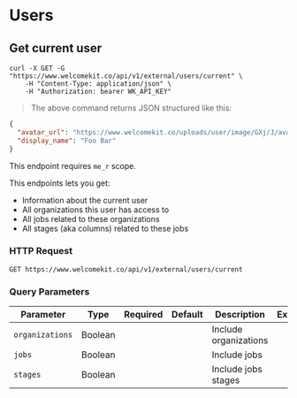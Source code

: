 # Users

## Get current user

```shell
curl -X GET -G "https://www.welcomekit.co/api/v1/external/users/current" \
    -H "Content-Type: application/json" \
    -H "Authorization: bearer WK_API_KEY"
```

> The above command returns JSON structured like this:

```json
{
  "avatar_url": "https://www.welcomekit.co/uploads/user/image/GXj/J/avatar.jpg",
  "display_name": "Foo Bar"
}

```

<aside class="notice">
This endpoint requires <code>me_r</code> scope.
</aside>

This endpoints lets you get:

* Information about the current user
* All organizations this user has access to
* All jobs related to these organizations
* All stages (aka columns) related to these jobs

### HTTP Request

`GET https://www.welcomekit.co/api/v1/external/users/current`

### Query Parameters

Parameter | Type | Required | Default | Description | Example
--- | --- | --- | --- | --- | ---
`organizations` | Boolean | | | Include organizations |
`jobs` | Boolean | | | Include jobs |
`stages` | Boolean | | | Include jobs stages |
